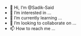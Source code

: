 - 👋 Hi, I’m @Sadik-Said
- 👀 I’m interested in ...
- 🌱 I’m currently learning ...
- 💞️ I’m looking to collaborate on ...
- 📫 How to reach me ...

<!---
Sadik-Said/Sadik-Said is a ✨ special ✨ repository because its `README.md` (this file) appears on your GitHub profile.
You can click the Preview link to take a look at your changes.
--->
